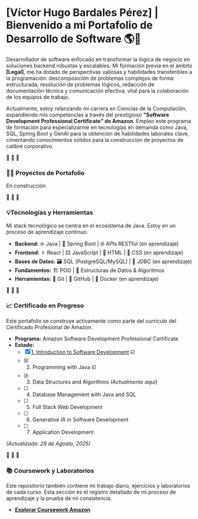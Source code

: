 # [Víctor Hugo Bardales Pérez] | Bienvenido a mi Portafolio de Desarrollo de Software 🌎👋

Desarrollador de software enfocado en transformar la lógica de negocio en soluciones backend robustas y escalables. Mi formación previa en el ámbito **[Legal]**, me ha dotado de perspectivas valiosas y habilidades transferibles a la programación: descomposición de problemas complejos de forma estructurada, resolución de problemas lógicos, redacción de documentación técnica y comunicación efectiva, vital para la colaboración de los equipos de trabajo.

Actualmente, estoy relanzando mi carrera en Ciencias de la Computación, expandiendo mis competencias a través del prestigioso **"Software Development Professional Certificate" de Amazon**. Empleo este programa de formación para especializarme en tecnologías en demanda como Java, SQL, Spring Boot y GenAI para la obtención de habilidades laborales clave, cimentando conocimientos sólidos para la construcción de proyectos de calibre corporativo.

🔸 🔸 🔸

### 💼🔝 Proyectos de Portafolio

En construcción

🔸 🔸 🔸

### 💡Tecnologías y Herramientas

Mi stack tecnológico se centra en el ecosistema de Java. Estoy en un proceso de aprendizaje continuo.

* **Backend:** ☕️ Java | 🍃 Spring Boot | 🌐 APIs RESTful (en aprendizaje)
* **Frontend:** ⚛️ React | 🟨 JavaScript | 📄 HTML | 🎨 CSS (en aprendizaje)
* **Bases de Datos:** 🗃️ SQL (PostgreSQL/MySQL) | 🔗 JDBC (en aprendizaje)
* **Fundamentos:** 🏗️ POO | 🧠 Estructuras de Datos & Algoritmos 
* **Herramientas:** 🌿 Git | 🐙 GitHub | 🐳 Docker (en aprendizaje)

🔸 🔸 🔸

### 📈 Certificado en Progreso

Este portafolio se construye activamente como parte del currículo del Certificado Profesional de Amazon.

* **Programa:** Amazon Software Development Professional Certificate
* **Estado:**
    * [x] [1. Introduction to Software Development](./01-Introduction-to-Sofware-Develoment/) ☑️ 
    * [x] 2. Programming with Java ☑️
    * [x] 3. Data Structures and Algorithms *(Actualmente aquí)*
    * [ ] 4. Database Management with Java and SQL
    * [ ] 5. Full Stack Web Development
    * [ ] 6. Generative IA in Software Development
    * [ ] 7. Application Development

*(Actualizado: 29 de Agosto, 2025)*

🔸 🔸 🔸

### 📚 Coursework y Laboratorios

Este repositorio también contiene mi trabajo diario, ejercicios y laboratorios de cada curso. Esta sección es el registro detallado de mi proceso de aprendizaje y la prueba de mi consistencia.

* **[Explorar Coursework Amazon](./📚-Coursework-And-Labs/)**
